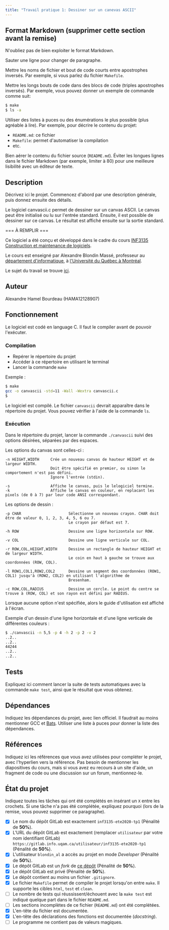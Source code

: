```yaml
---
title: "Travail pratique 1: Dessiner sur un canevas ASCII"
---
```


## Format Markdown (supprimer cette section avant la remise)

N'oubliez pas de bien exploiter le format Markdown.

Sauter une ligne pour changer de paragraphe.

Mettre les noms de fichier et bout de code courts entre apostrophes inversés.
Par exemple, si vous parlez du fichier `Makefile`.

Mettre les longs bouts de code dans des blocs de code (triples apostrophes
inversés). Par exemple, vous pouvez donner un exemple de commande comme suit:

```sh
$ make
$ ls -a
```

Utiliser des listes à puces ou des énumérations le plus possible (plus agréable
à lire). Par exemple, pour décrire le contenu du projet:

* `README.md`: ce fichier
* `Makefile`: permet d'automatiser la compilation
* etc.

Bien aérer le contenu du fichier source (`README.md`). Éviter les longues
lignes dans le fichier Markdown (par exemple, limiter à 80) pour une meilleure
lisibilité avec un éditeur de texte.

## Description

Décrivez ici le projet. Commencez d'abord par une description générale, puis
donnez ensuite des détails. 

Le logiciel canvascii.c permet de dessiner sur un canvas ASCII. Le canvas peut être initialisé ou lu sur l'entrée standard. Ensuite, il est possible de dessiner sur ce canvas. Le résultat est affiché ensuite sur la sortie standard.

=== À REMPLIR ===

Ce logiciel a été conçu et développé dans le cadre du cours [INF3135 Construction et maintenance de logiciels](https://etudier.uqam.ca/cours?sigle=INF3135).

Le cours est enseigné par Alexandre Blondin Massé, professeur au [département d'informatique](http://info.uqam.ca/), à [l'Université du Québec à Montréal](https://uqam.ca/).

Le sujet du travail se trouve [ici](sujet.md).

## Auteur

Alexandre Hamel Bourdeau (HAMA12128907)

## Fonctionnement

Le logiciel est codé en language C. Il faut le compiler avant de pouvoir l'exécuter.

### Compilation

* Repérer le répertoire du projet
* Accéder à ce répertoire en utilisant le terminal
* Lancer la commande `make`

Exemple :

```sh
$ make
gcc -o canvascii -std=11 -Wall -Wextra canvascii.c
$
```

Le logiciel est compilé. Le fichier `canvascii` devrait apparaître dans le répertoire du projet. Vous pouvez vérifier à l'aide de la commande `ls`.

### Exécution

Dans le répertoire du projet, lancer la commande `./canvascii` suivi des options désirées, séparées par des espaces.

Les options du canvas sont celles-ci :

```text
-n HEIGHT,WIDTH     Crée un nouveau canvas de hauteur HEIGHT et de largeur WIDTH.
                    Doit être spécifié en premier, ou sinon le comportement n'est pas défini.
                    Ignore l'entrée (stdin).

-s                  Affiche le canvas, puis le lelogiciel termine.
-k                  Affiche le canvas en couleur, en replacant les pixels (de 0 à 7) par leur code ANSI correspondant.
```

Les options de dessin :
```text
-p CHAR                     Sélectionne un nouveau crayon. CHAR doit être de valeur 0, 1, 2, 3, 4, 5, 6 ou 7.
                            Le crayon par défaut est 7.

-h ROW                      Dessine une ligne horizontale sur ROW.

-v COL                      Dessine une ligne verticale sur COL.

-r ROW,COL,HEIGHT,WIDTH     Dessine un rectangle de hauteur HEIGHT et de largeur WIDTH.
                            Le coin en haut à gauche se trouve aux coordonnées (ROW, COL).
                            
-l ROW1,COL1,ROW2,COL2      Dessine un segment des coordonnées (ROW1, COL1) jusqu'à (ROW2, COL2) en utilisant l'algorithme de 
                            Bresenham.
                            
-c ROW,COL,RADIUS           Dessine un cercle. Le point du centre se trouve à (ROW, COL) et son rayon est défini par RADIUS.          
```
Lorsque aucune option n'est spécifiée, alors le guide d'utilisation est affiché à l'écran.

Exemple d'un dessin d'une ligne horizontale et d'une ligne verticale de différentes couleurs :

```sh
$ ./canvascii -n 5,5 -p 4 -h 2 -p 2 -v 2
..2..
..2..
44244
..2..
..2..
```

## Tests

Expliquez ici comment lancer la suite de tests automatiques avec la commande
`make test`, ainsi que le résultat que vous obtenez.

## Dépendances

Indiquez les dépendances du projet, avec lien officiel. Il faudrait au moins
mentionner GCC et [Bats](https://github.com/bats-core/bats-core). Utiliser une
liste à puces pour donner la liste des dépendances.

## Références

Indiquez ici les références que vous avez utilisées pour compléter le projet,
avec l'hyperlien vers la référence. Pas besoin de mentionner les diapositives
du cours, mais si vous avez eu recours à un site d'aide, un fragment de code ou
une discussion sur un forum, mentionnez-le.

## État du projet

Indiquez toutes les tâches qui ont été complétés en insérant un `X` entre les
crochets. Si une tâche n'a pas été complétée, expliquez pourquoi (lors de la
remise, vous pouvez supprimer ce paragraphe).

* [x] Le nom du dépôt GitLab est exactement `inf3135-ete2020-tp1` (Pénalité de
  **50%**).
* [x] L'URL du dépôt GitLab est exactement (remplacer `utilisateur` par votre
  nom identifiant GitLab) `https://gitlab.info.uqam.ca/utilisateur/inf3135-ete2020-tp1`
  (Pénalité de **50%**).
* [x] L'utilisateur `blondin_al` a accès au projet en mode *Developer*
  (Pénalité de **50%**).
* [x] Le dépôt GitLab est un *fork* de [ce
  dépôt](https://gitlab.info.uqam.ca/inf3135-ete2020/inf3135-ete2020-tp1)
  (Pénalité de **50%**).
* [x] Le dépôt GitLab est privé (Pénalité de **50%**).
* [x] Le dépôt contient au moins un fichier `.gitignore`.
* [x] Le fichier `Makefile` permet de compiler le projet lorsqu'on entre
  `make`. Il supporte les cibles `html`, `test` et `clean`.
* [ ] Le nombre de tests qui réussissent/échouent avec la `make test` est
  indiqué quelque part dans le fichier `README.md`.
* [ ] Les sections incomplètes de ce fichier (`README.md`) ont été complétées.
* [x] L'en-tête du fichier est documentée.
* [x] L'en-tête des déclarations des fonctions est documentée (*docstring*).
* [ ] Le programme ne contient pas de valeurs magiques.
